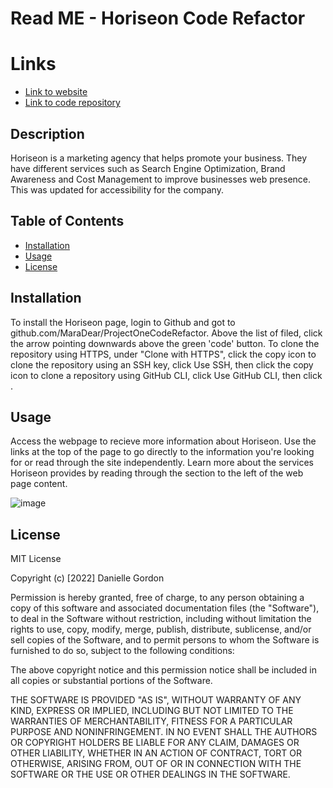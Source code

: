 # Read ME - Horiseon Code Refactor 

# Links

* [Link to website](https://maradear.github.io/ProjectOneCodeRefactor/)
* [Link to code repository](https://github.com/MaraDear/ProjectOneCodeRefactor)

## Description

Horiseon is a marketing agency that helps promote your business. They have different services such as Search Engine Optimization, Brand Awareness and Cost Management to improve businesses web presence. This was updated for accessibility for the company.

## Table of Contents

* [Installation](#installation)
* [Usage](#usage)
* [License](#license)

## Installation

To install the Horiseon page, login to Github and got to github.com/MaraDear/ProjectOneCodeRefactor. Above the list of filed, click the arrow pointing downwards above the green 'code' button. To clone the repository using HTTPS, under "Clone with HTTPS", click the copy icon to clone the repository using an SSH key, click Use SSH, then click the copy icon to clone a repository using GitHub CLI, click Use GitHub CLI, then click .

## Usage

Access the webpage to recieve more information about Horiseon. Use the links at the top of the page to go directly to the information you're looking for or read through the site independently. Learn more about the services Horiseon provides by reading through the section to the left of the web page content.

![image](https://user-images.githubusercontent.com/102925259/165000379-06e0ba16-0d4a-4c7a-9f49-23a62cc9142f.png)


## License
MIT License

Copyright (c) [2022] Danielle Gordon

Permission is hereby granted, free of charge, to any person obtaining a copy of this software and associated documentation files (the "Software"), to deal in the Software without restriction, including without limitation the rights to use, copy, modify, merge, publish, distribute, sublicense, and/or sell copies of the Software, and to permit persons to whom the Software is furnished to do so, subject to the following conditions:

The above copyright notice and this permission notice shall be included in all copies or substantial portions of the Software.

THE SOFTWARE IS PROVIDED "AS IS", WITHOUT WARRANTY OF ANY KIND, EXPRESS OR IMPLIED, INCLUDING BUT NOT LIMITED TO THE WARRANTIES OF MERCHANTABILITY, FITNESS FOR A PARTICULAR PURPOSE AND NONINFRINGEMENT. IN NO EVENT SHALL THE AUTHORS OR COPYRIGHT HOLDERS BE LIABLE FOR ANY CLAIM, DAMAGES OR OTHER LIABILITY, WHETHER IN AN ACTION OF CONTRACT, TORT OR OTHERWISE, ARISING FROM, OUT OF OR IN CONNECTION WITH THE SOFTWARE OR THE USE OR OTHER DEALINGS IN THE SOFTWARE.
                           
